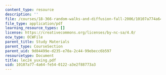 ```yaml
---
content_type: resource
description: ''
file: /courses/18-366-random-walks-and-diffusion-fall-2006/10107a774a64fe540122a3e2f88773a3_lec24_yuxing.pdf
file_type: application/pdf
learning_resource_types: []
license: https://creativecommons.org/licenses/by-nc-sa/4.0/
ocw_type: OCWFile
parent_title: Study Materials
parent_type: CourseSection
parent_uid: 9d04499e-d235-e70a-2c44-99ebecc6b597
resourcetype: Document
title: lec24_yuxing.pdf
uid: 10107a77-4a64-fe54-0122-a3e2f88773a3
---
```

